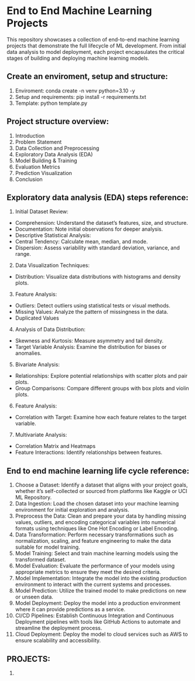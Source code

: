 # **End to End Machine Learning Projects**
This repository showcases a collection of end-to-end machine learning projects that demonstrate the full lifecycle of ML development. From initial data analysis to model deployment, each project encapsulates the critical stages of building and deploying machine learning models.

## Create an enviroment, setup and structure:
1. Enviroment: conda create -n venv python=3.10 -y
2. Setup and requirements: pip install -r requirements.txt
3. Template: python template.py


## Project structure overview:
1. Introduction 
2. Problem Statement
3. Data Collection and Preprocessing
4. Exploratory Data Analysis (EDA)
5. Model Building & Training
6. Evaluation Metrics
7. Prediction Visualization
8. Conclusion


## Exploratory data analysis (EDA) steps reference:
1. Initial Dataset Review:
- Comprehension: Understand the dataset’s features, size, and structure.
- Documentation: Note initial observations for deeper analysis.
- Descriptive Statistical Analysis:
- Central Tendency: Calculate mean, median, and mode.
- Dispersion: Assess variability with standard deviation, variance, and range.
2. Data Visualization Techniques:
- Distribution: Visualize data distributions with histograms and density plots.
3. Feature Analysis:
- Outliers: Detect outliers using statistical tests or visual methods.
- Missing Values: Analyze the pattern of missingness in the data.
- Duplicated Values
4. Analysis of Data Distribution:
- Skewness and Kurtosis: Measure asymmetry and tail density.
- Target Variable Analysis: Examine the distribution for biases or anomalies.
5. Bivariate Analysis:
- Relationships: Explore potential relationships with scatter plots and pair plots.
- Group Comparisons: Compare different groups with box plots and violin plots.
6. Feature Analysis:
- Correlation with Target: Examine how each feature relates to the target variable.
7. Multivariate Analysis:
- Correlation Matrix and Heatmaps
- Feature Interactions: Identify relationships between features.


## End to end machine learning life cycle reference:
1. Choose a Dataset: Identify a dataset that aligns with your project goals, whether it’s self-collected or sourced from platforms like Kaggle or UCI ML Repository.
2. Data Ingestion: Load the chosen dataset into your machine learning environment for initial exploration and analysis.
3. Preprocess the Data: Clean and prepare your data by handling missing values, outliers, and encoding categorical variables into numerical formats using techniques like One Hot Encoding or Label Encoding.
4. Data Transformation: Perform necessary transformations such as normalization, scaling, and feature engineering to make the data suitable for model training.
5. Model Training: Select and train machine learning models using the transformed dataset.
6. Model Evaluation: Evaluate the performance of your models using appropriate metrics to ensure they meet the desired criteria.
7. Model Implementation: Integrate the model into the existing production environment to interact with the current systems and processes.
8. Model Prediction: Utilize the trained model to make predictions on new or unseen data.
9. Model Deployment: Deploy the model into a production environment where it can provide predictions as a service.
10. CI/CD Pipelines: Establish Continuous Integration and Continuous Deployment pipelines with tools like GitHub Actions to automate and streamline the deployment process.
11. Cloud Deployment: Deploy the model to cloud services such as AWS to ensure scalability and accessibility.




## PROJECTS:
1. 





